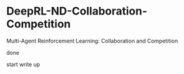 # DeepRL-ND-Collaboration-Competition
Multi-Agent Reinforcement Learning: Collaboration and Competition

done

start write up
